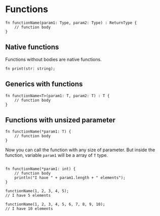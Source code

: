 # Functions

```ellie
fn functionName(param1: Type, param2: Type) : ReturnType {
    // function body
}
```

## Native functions
Functions without bodies are native functions.
```ellie
fn print(str: string);
```

## Generics with functions

```ellie
fn functionName<T>(param1: T, param2: T) : T {
    // function body
}
```

## Functions with unsized parameter
```ellie
fn functionName(*param1: T) {
    // function body
}
```

Now you can call the function with any size of parameter. But inside the function, variable `param1` will be a array of `T` type.

```ellie

fn functionName(*param1: int) {
    // function body
    println("I have " + param1.length + " elements");
}

functionName(1, 2, 3, 4, 5);
// I have 5 elements

functionName(1, 2, 3, 4, 5, 6, 7, 8, 9, 10);
// I have 10 elements
```